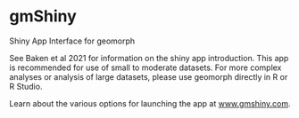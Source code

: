 # gmShiny

Shiny App Interface for geomorph

See Baken et al 2021 for information on the shiny app introduction. This app is recommended for use of small to moderate datasets. For more complex analyses or analysis of large datasets, please use geomorph directly in R or R Studio.

Learn about the various options for launching the app at www.gmshiny.com.
